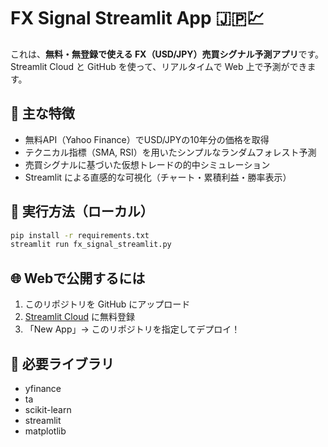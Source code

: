 # FX Signal Streamlit App 🇯🇵💹

これは、**無料・無登録で使える FX（USD/JPY）売買シグナル予測アプリ**です。  
Streamlit Cloud と GitHub を使って、リアルタイムで Web 上で予測ができます。

## 🔧 主な特徴
- 無料API（Yahoo Finance）でUSD/JPYの10年分の価格を取得
- テクニカル指標（SMA, RSI）を用いたシンプルなランダムフォレスト予測
- 売買シグナルに基づいた仮想トレードの的中シミュレーション
- Streamlit による直感的な可視化（チャート・累積利益・勝率表示）

## 🚀 実行方法（ローカル）
```bash
pip install -r requirements.txt
streamlit run fx_signal_streamlit.py
```

## 🌐 Webで公開するには
1. このリポジトリを GitHub にアップロード
2. [Streamlit Cloud](https://streamlit.io/cloud) に無料登録
3. 「New App」→ このリポジトリを指定してデプロイ！

## 📝 必要ライブラリ
- yfinance
- ta
- scikit-learn
- streamlit
- matplotlib
